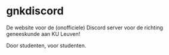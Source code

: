 # gnkdiscord

De website voor de (onofficiele) Discord server voor de richting geneeskunde aan KU Leuven! 

Door studenten, voor studenten. 
